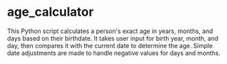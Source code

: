 # age_calculator
This Python script calculates a person's exact age in years, months, and days based on their birthdate.
It takes user input for birth year, month, and day, then compares it with the current date to determine the age. 
Simple date adjustments are made to handle negative values for days and months.

